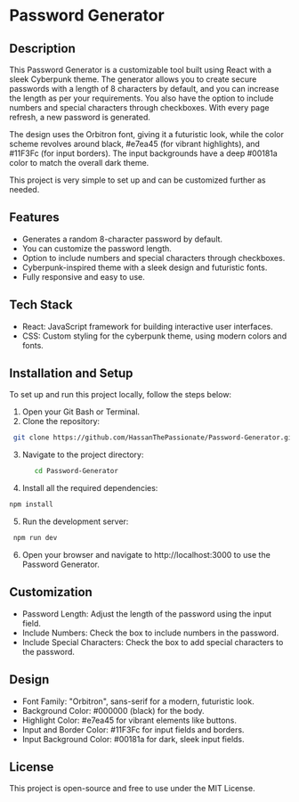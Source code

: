 # Password Generator

## Description

This Password Generator is a customizable tool built using React with a sleek Cyberpunk theme. The generator allows you to create secure passwords with a length of 8 characters by default, and you can increase the length as per your requirements. You also have the option to include numbers and special characters through checkboxes. With every page refresh, a new password is generated.

The design uses the Orbitron font, giving it a futuristic look, while the color scheme revolves around black, #e7ea45 (for vibrant highlights), and #11F3Fc (for input borders). The input backgrounds have a deep #00181a color to match the overall dark theme.

This project is very simple to set up and can be customized further as needed.

## Features

- Generates a random 8-character password by default.
- You can customize the password length.
- Option to include numbers and special characters through checkboxes.
- Cyberpunk-inspired theme with a sleek design and futuristic fonts.
- Fully responsive and easy to use.

## Tech Stack

- React: JavaScript framework for building interactive user interfaces.
- CSS: Custom styling for the cyberpunk theme, using modern colors and fonts.

## Installation and Setup

To set up and run this project locally, follow the steps below:

1. Open your Git Bash or Terminal.
2. Clone the repository:

```bash
 git clone https://github.com/HassanThePassionate/Password-Generator.git
```

3. Navigate to the project directory:

   ```bash
      cd Password-Generator
   ```

4. Install all the required dependencies:

```bash
npm install
```

5. Run the development server:

```bash
 npm run dev
```

6. Open your browser and navigate to http://localhost:3000 to use the Password Generator.

## Customization

- Password Length: Adjust the length of the password using the input field.
- Include Numbers: Check the box to include numbers in the password.
- Include Special Characters: Check the box to add special characters to the password.

## Design

- Font Family: "Orbitron", sans-serif for a modern, futuristic look.
- Background Color: #000000 (black) for the body.
- Highlight Color: #e7ea45 for vibrant elements like buttons.
- Input and Border Color: #11F3Fc for input fields and borders.
- Input Background Color: #00181a for dark, sleek input fields.

## License

This project is open-source and free to use under the MIT License.
